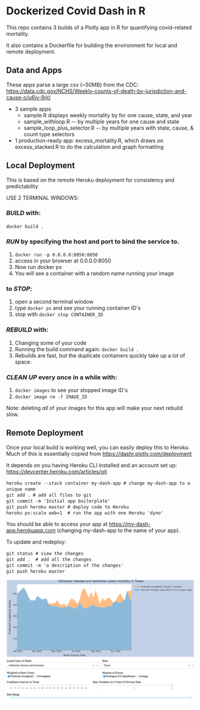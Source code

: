 # Dockerized Covid Dash in R

This repo contains 3 builds of a Plotly app in R for quantifying covid-related mortality.

It also contains a Dockerfile for building the environment for local and remote deployment.

## Data and Apps

These apps parse a large csv (~50MB) from the CDC: https://data.cdc.gov/NCHS/Weekly-counts-of-death-by-jurisdiction-and-cause-o/u6jv-9ijr/

* 3 sample apps
	* sample.R displays weekly mortality by for one cause, state, and year
	* sample_withloop.R -- by multiple years for one cause and state
	* sample_loop_plus_selector.R -- by multiple years with state, cause, & count type selectors
* 1 production-ready app: excess_mortality.R, which draws on excess_stacked.R to do the calculation and graph formatting

## Local Deployment

This is based on the remote Heroku deployment for consistency and predictability

USE 2 TERMINAL WINDOWS:

### *BUILD* with:
`docker build .`

### *RUN* by specifying the host and port to bind the service to.
1. `docker run -p 0.0.0.0:8050:8050`
1. access in your browser at 0.0.0.0:8050
1. Now run docker ps
1. You will see a container with a random name running your image

### to *STOP*:
1. open a second terminal window
1. type `docker ps` and see your running container ID's
1. stop with `docker stop CONTAINER_ID`

### *REBUILD* with:
1. Changing some of your code
1. Running the build command again: `docker build .`
1. Rebuilds are fast, but the duplicate containers quickly take up a lot of space:

### *CLEAN UP* every once in a while with:
1. `docker images` to see your stopped image ID's
1. `docker image rm -f IMAGE_ID`

Note: deleting *all* of your images for this app will make your next rebuild slow.

## Remote Deployment

Once your local build is working well, you can easily deploy this to Heroku. Much of this is essentially copied from https://dashr.plotly.com/deployment

It depends on you having Heroku CLI installed and an account set up: https://devcenter.heroku.com/articles/git

	heroku create --stack container my-dash-app # change my-dash-app to a unique name
	git add . # add all files to git
	git commit -m 'Initial app boilerplate'
	git push heroku master # deploy code to Heroku
	heroku ps:scale web=1  # run the app with one Heroku 'dyno'

You should be able to access your app at https://my-dash-app.herokuapp.com (changing my-dash-app to the name of your app).

To update and redeploy:

	git status # view the changes
	git add .  # add all the changes
	git commit -m 'a description of the changes'
	git push heroku master


![dash1](https://raw.githubusercontent.com/JohnMulligan/covid_dashR/master/Screen%20Shot%202021-01-10%20at%209.36.38%20PM.png)

